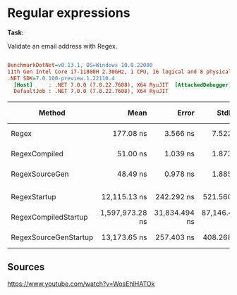 # Regular expressions

**Task:**

Validate an email address with Regex.

``` ini

BenchmarkDotNet=v0.13.1, OS=Windows 10.0.22000
11th Gen Intel Core i7-11800H 2.30GHz, 1 CPU, 16 logical and 8 physical cores
.NET SDK=7.0.100-preview.1.22110.4
  [Host]     : .NET 7.0.0 (7.0.22.7608), X64 RyuJIT  [AttachedDebugger]
  DefaultJob : .NET 7.0.0 (7.0.22.7608), X64 RyuJIT


```
|                Method |            Mean |         Error |        StdDev | Code Size |  Gen 0 |  Gen 1 | Allocated |
|---------------------- |----------------:|--------------:|--------------:|----------:|-------:|-------:|----------:|
|                 Regex |       177.08 ns |      3.566 ns |      7.522 ns |     131 B |      - |      - |         - |
|         RegexCompiled |        51.00 ns |      1.039 ns |      1.873 ns |     131 B |      - |      - |         - |
|        RegexSourceGen |        48.49 ns |      0.978 ns |      1.885 ns |     142 B |      - |      - |         - |
|                       |                 |               |               |           |        |        |           |
|          RegexStartup |    12,115.13 ns |    242.292 ns |    521.560 ns |     278 B | 1.0834 | 0.0305 |  13,664 B |
|  RegexCompiledStartup | 1,597,973.28 ns | 31,834.494 ns | 87,146.413 ns |     278 B |      - |      - |  14,737 B |
| RegexSourceGenStartup |    13,173.65 ns |    257.403 ns |    408.268 ns |     282 B | 1.0071 | 0.0153 |  12,728 B |


## Sources

https://www.youtube.com/watch?v=WosEhlHATOk
